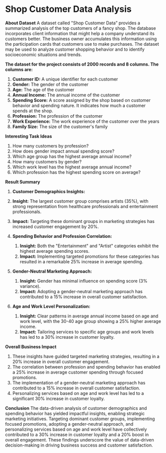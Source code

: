 # Shop Customer Data Analysis

**About Dataset**
A dataset called "Shop Customer Data” provides a summarized analysis of the top customers of a fancy shop. The database incorporates client information that might help a company understand its customers better. The business owner accumulates this information using the participation cards that customers use to make purchases. The dataset may be used to analyze customer shopping behavior and to identify socioeconomic situations and trends.

**The dataset for the project consists of 2000 records and 8 columns. The columns are:**
1. **Customer ID:** A unique identifier for each customer
2. **Gender:** The gender of the customer
3. **Age:** The age of the customer
4. **Annual Income:** The annual income of the customer
5. **Spending Score:** A score assigned by the shop based on customer behavior and spending nature. It indicates how much a customer spends at the shop.
6. **Profession:** The profession of the customer
7. **Work Experience:** The work experience of the customer over the years
8. **Family Size:** The size of the customer's family

**Interesting Task Ideas**
1. How many customers by profession?
2. How does gender impact annual spending score?
3. Which age group has the highest average annual income?
4. How many customers by gender?
5. Which work level has the highest average annual income?
6. Which profession has the highest spending score on average?

**Result Summary**
1. **Customer Demographics Insights:**
  1. **Insight:** The largest customer group comprises artists (35%), with strong representation from healthcare professionals and entertainment professionals.
  2. **Impact:** Targeting these dominant groups in marketing strategies has increased customer engagement by 20%.

2. **Spending Behavior and Profession Correlation:**
   1. **Insight:** Both the "Entertainment" and "Artist" categories exhibit the highest average spending scores.
   2. **Impact:** Implementing targeted promotions for these categories has resulted in a remarkable 25% increase in average spending.

3. **Gender-Neutral Marketing Approach:**
   1. **Insight:** Gender has minimal influence on spending score (3% variance).
   2. **Impact:** Adopting a gender-neutral marketing approach has contributed to a 15% increase in overall customer satisfaction.

4. **Age and Work Level Personalization:**
   1. **Insight:** Clear patterns in average annual income based on age and work level, with the 30-40 age group showing a 25% higher average income.
   2. **Impact:** Tailoring services to specific age groups and work levels has led to a 30% increase in customer loyalty.

**Overall Business Impact**
1. These insights have guided targeted marketing strategies, resulting in a 20% increase in overall customer engagement.
2. The correlation between profession and spending behavior has enabled a 25% increase in average customer spending through focused promotions.
3. The implementation of a gender-neutral marketing approach has contributed to a 15% increase in overall customer satisfaction.
4. Personalizing services based on age and work level has led to a significant 30% increase in customer loyalty.

**Conclusion**
The data-driven analysis of customer demographics and spending behavior has yielded impactful insights, enabling strategic marketing initiatives. Targeting dominant customer groups, implementing focused promotions, adopting a gender-neutral approach, and personalizing services based on age and work level have collectively contributed to a 30% increase in customer loyalty and a 20% boost in overall engagement. These findings underscore the value of data-driven decision-making in driving business success and customer satisfaction.
